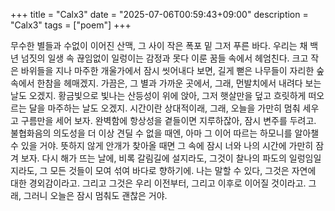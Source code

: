 +++
title = "Calx3"
date = "2025-07-06T00:59:43+09:00"
description = "Calx3"
tags = ["poem"]
+++


무수한 별들과 수없이 이어진 산맥, 그 사이 작은 폭포 밑 그저 푸른 바다. 우리는 채 백년 넘짓의 일생 속 끊임없이 일렁이는 감정과 못다 이룬 꿈들 속에서 헤엄친다. 크고 작은 바위들을 지나 마주한 개울가에서 잠시 씻어내다 보면, 길게 뻗은 나무들이 자리한 숲속에서 한참을 헤매겠지. 가끔은, 그 별과 가까운 곳에서, 그래, 먼발치에서 내려다 보는 날도 오겠지. 황금빛으로 빛나는 산등성이 위에 앉아, 그저 햇살만을 덮고 흐릿하게 떠오르는 달을 마주하는 날도 오겠지. 시간이란 상대적이래, 그래, 오늘을 가만히 멈춰 세우고 구름만을 세어 보자. 완벽함에 항상성을 곁들이면 지루하잖아, 잠시 변주를 두려고. 불협화음의 의도성을 더 이상 견딜 수 없을 때엔, 아마 그 이어 따르는 하모니를 알아챌 수 있을 거야. 뜻하지 않게 안개가 찾아올 때면 그 속에 잠시 너와 나의 시간에 가만히 잠겨 보자. 다시 해가 뜨는 날에, 비록 갈림길에 설지라도, 그것이 찰나의 파도의 일렁임일지라도, 그 모든 것들이 모여 섞여 바다로 향하기에. 나는 말할 수 있다, 그것은 자연에 대한 경외감이라고. 그리고 그것은 우리 이전부터, 그리고 이후로 이어질 것이라고. 그래, 그러니 오늘은 잠시 멈춰도 괜찮은 거야.